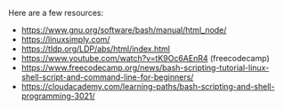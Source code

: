 Here are a few resources:

- https://www.gnu.org/software/bash/manual/html_node/
- https://linuxsimply.com/
- https://tldp.org/LDP/abs/html/index.html
- https://www.youtube.com/watch?v=tK9Oc6AEnR4 (freecodecamp)
- https://www.freecodecamp.org/news/bash-scripting-tutorial-linux-shell-script-and-command-line-for-beginners/
- https://cloudacademy.com/learning-paths/bash-scripting-and-shell-programming-3021/
